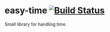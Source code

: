 # easy-time [![Build Status](https://travis-ci.org/smara093/easy-time.svg?branch=master)](https://travis-ci.org/smara093/easy-time)

Small library for handling time.
